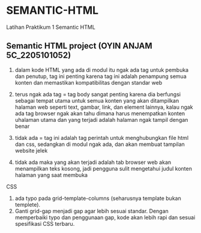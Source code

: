 # SEMANTIC-HTML
Latihan Praktikum 1 Semantic HTML

## Semantic HTML project (OYIN ANJAM 5C_2205101052)
1. dalam kode HTML yang ada di modul itu ngak ada tag <html> untuk pembuka dan penutup, tag ini penting karena tag ini adalah penampung semua konten dan memastikan kompatibilitas dengan standar web
   
2. terus ngak ada tag <body> = tag body sangat penting karena dia berfungsi sebagai tempat utama untuk semua konten yang akan ditampilkan halaman web seperti text, gambar, link, dan element lainnya, kalau ngak ada tag <body> browser ngak akan tahu dimana harus menempatkan konten uhalaman utama dan yang terjadi adalah halaman ngak tampil dengan benar

3. tidak ada <link rel="stylesheet" href="style.css"> = tag ini adalah tag perintah untuk menghubungkan file html dan css, sedangkan di modul ngak ada, dan akan membuat tampilan website jelek

5. <title>Html Semantic</title> tidak ada maka yang akan terjadi adalah tab browser web akan menampilkan teks kosong, jadi pengguna sulit mengetahui judul konten halaman yang saat membuka

CSS 
1. ada typo pada grid-template-columns (seharusnya template bukan templete).
2. Ganti grid-gap menjadi gap agar lebih sesuai standar.
  Dengan memperbaiki typo dan penggunaan gap, kode akan lebih rapi dan sesuai spesifikasi CSS terbaru.

